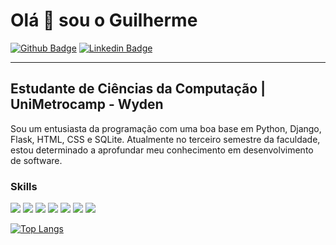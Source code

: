 Olá 👋 sou o Guilherme
==========================
[![Github Badge](https://img.shields.io/badge/-Github-000?style=flat-square&logo=Github&logoColor=white&link=https://github.com/gnneto)](https://github.com/gnneto)
[![Linkedin Badge](https://img.shields.io/badge/-LinkedIn-blue?style=flat-square&logo=Linkedin&logoColor=white&link=https://www.linkedin.com/in/gn-guilherme/)](https://www.linkedin.com/in/gn-guilherme/)

-----------------------------

Estudante de Ciências da Computação | UniMetrocamp - Wyden
-----------------------------

Sou um entusiasta da programação com uma boa base em Python, Django, Flask, HTML, CSS e SQLite. Atualmente no terceiro semestre da faculdade, estou determinado a aprofundar meu conhecimento em desenvolvimento de software.

### Skills

<p align="left">
  <img src="https://img.shields.io/badge/Python-323330?style=for-the-badge&logo=python&logoColor=blue"/>
  <img src="https://img.shields.io/badge/flask-323330.svg?style=for-the-badge&logo=flask&logoColor=white"/>
  <img src="https://img.shields.io/badge/Django-323330?style=for-the-badge&logo=django&logoColor=green"/>
  <img src="https://img.shields.io/badge/C-323330?style=for-the-badge&logo=c&logoColor=00599C"/>
  <img src="https://img.shields.io/badge/SQLite-323330?style=for-the-badge&logo=sqlite&logoColor=07405E"/>
  <img src="https://img.shields.io/badge/HTML5-323330?style=for-the-badge&logo=html5&logoColor=E34F26"/>
  <img src="https://img.shields.io/badge/CSS3-323330?style=for-the-badge&logo=css3&logoColor=1572B6"/>
</p>

[![Top Langs](https://github-readme-stats.vercel.app/api/top-langs/?username=gnneto&layout=compact&title_color=fff&text_color=f8f8f2&hide=java&bg_color=171c24)](https://github.com/gnneto)
